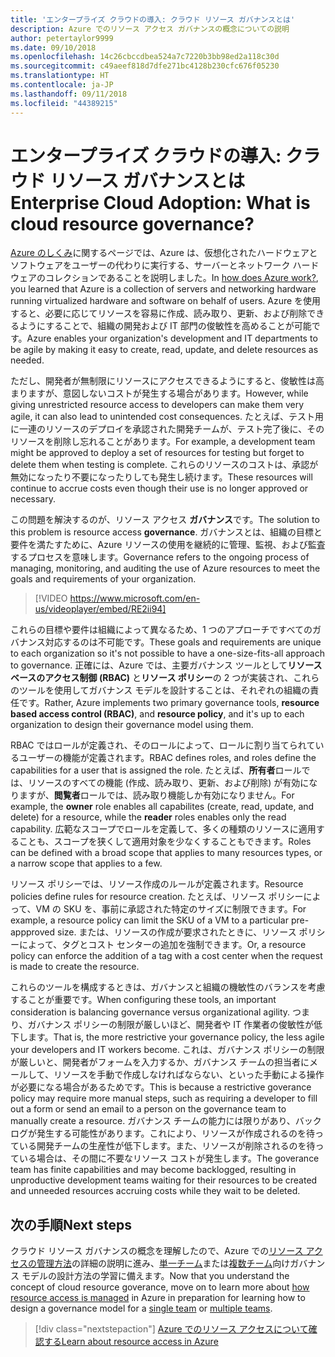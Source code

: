```yaml
---
title: 'エンタープライズ クラウドの導入: クラウド リソース ガバナンスとは'
description: Azure でのリソース アクセス ガバナンスの概念についての説明
author: petertaylor9999
ms.date: 09/10/2018
ms.openlocfilehash: 14c26cbccdbea524a7c7220b3bb98ed2a118c30d
ms.sourcegitcommit: c49aeef818d7dfe271bc4128b230cfc676f05230
ms.translationtype: HT
ms.contentlocale: ja-JP
ms.lasthandoff: 09/11/2018
ms.locfileid: "44389215"
---
```

# <a name="enterprise-cloud-adoption-what-is-cloud-resource-governance"></a><span data-ttu-id="64857-103">エンタープライズ クラウドの導入: クラウド リソース ガバナンスとは</span><span class="sxs-lookup"><span data-stu-id="64857-103">Enterprise Cloud Adoption: What is cloud resource governance?</span></span>

<span data-ttu-id="64857-104">[Azure のしくみ](what-is-azure.md)に関するページでは、Azure は、仮想化されたハードウェアとソフトウェアをユーザーの代わりに実行する、サーバーとネットワーク ハードウェアのコレクションであることを説明しました。</span><span class="sxs-lookup"><span data-stu-id="64857-104">In [how does Azure work?](what-is-azure.md), you learned that Azure is a collection of servers and networking hardware running virtualized hardware and software on behalf of users.</span></span> <span data-ttu-id="64857-105">Azure を使用すると、必要に応じてリソースを容易に作成、読み取り、更新、および削除できるようにすることで、組織の開発および IT 部門の俊敏性を高めることが可能です。</span><span class="sxs-lookup"><span data-stu-id="64857-105">Azure enables your organization's development and IT departments to be agile by making it easy to create, read, update, and delete resources as needed.</span></span>

<span data-ttu-id="64857-106">ただし、開発者が無制限にリソースにアクセスできるようにすると、俊敏性は高まりますが、意図しないコストが発生する場合があります。</span><span class="sxs-lookup"><span data-stu-id="64857-106">However, while giving unrestricted resource access to developers can make them very agile, it can also lead to unintended cost consequences.</span></span> <span data-ttu-id="64857-107">たとえば、テスト用に一連のリソースのデプロイを承認された開発チームが、テスト完了後に、そのリソースを削除し忘れることがあります。</span><span class="sxs-lookup"><span data-stu-id="64857-107">For example, a development team might be approved to deploy a set of resources for testing but forget to delete them when testing is complete.</span></span> <span data-ttu-id="64857-108">これらのリソースのコストは、承認が無効になったり不要になったりしても発生し続けます。</span><span class="sxs-lookup"><span data-stu-id="64857-108">These resources will continue to accrue costs even though their use is no longer approved or necessary.</span></span> 

<span data-ttu-id="64857-109">この問題を解決するのが、リソース アクセス **ガバナンス**です。</span><span class="sxs-lookup"><span data-stu-id="64857-109">The solution to this problem is resource access **governance**.</span></span> <span data-ttu-id="64857-110">ガバナンスとは、組織の目標と要件を満たすために、Azure リソースの使用を継続的に管理、監視、および監査するプロセスを意味します。</span><span class="sxs-lookup"><span data-stu-id="64857-110">Governance refers to the ongoing process of managing, monitoring, and auditing the use of Azure resources to meet the goals and requirements of your organization.</span></span> 

> [!VIDEO https://www.microsoft.com/en-us/videoplayer/embed/RE2ii94] 

<span data-ttu-id="64857-111">これらの目標や要件は組織によって異なるため、1 つのアプローチですべてのガバナンス対応するのは不可能です。</span><span class="sxs-lookup"><span data-stu-id="64857-111">These goals and requirements are unique to each organization so it's not possible to have a one-size-fits-all approach to governance.</span></span> <span data-ttu-id="64857-112">正確には、Azure では、主要ガバナンス ツールとして**リソース ベースのアクセス制御 (RBAC)** と**リソース ポリシー**の 2 つが実装され、これらのツールを使用してガバナンス モデルを設計することは、それぞれの組織の責任です。</span><span class="sxs-lookup"><span data-stu-id="64857-112">Rather, Azure implements two primary governance tools, **resource based access control (RBAC)**, and **resource policy**, and it's up to each organization to design their governance model using them.</span></span>

<span data-ttu-id="64857-113">RBAC ではロールが定義され、そのロールによって、ロールに割り当てられているユーザーの機能が定義されます。</span><span class="sxs-lookup"><span data-stu-id="64857-113">RBAC defines roles, and roles define the capabilities for a user that is assigned the role.</span></span> <span data-ttu-id="64857-114">たとえば、**所有者**ロールでは、リソースのすべての機能 (作成、読み取り、更新、および削除) が有効になりますが、**閲覧者**ロールでは、読み取り機能しか有効になりません。</span><span class="sxs-lookup"><span data-stu-id="64857-114">For example, the **owner** role enables all capabilites (create, read, update, and delete) for a resource, while the  **reader** roles enables only the read capability.</span></span> <span data-ttu-id="64857-115">広範なスコープでロールを定義して、多くの種類のリソースに適用することも、スコープを狭くして適用対象を少なくすることもできます。</span><span class="sxs-lookup"><span data-stu-id="64857-115">Roles can be defined with a broad scope that applies to many resources types, or a narrow scope that applies to a few.</span></span> 

<span data-ttu-id="64857-116">リソース ポリシーでは、リソース作成のルールが定義されます。</span><span class="sxs-lookup"><span data-stu-id="64857-116">Resource policies define rules for resource creation.</span></span> <span data-ttu-id="64857-117">たとえば、リソース ポリシーによって、VM の SKU を、事前に承認された特定のサイズに制限できます。</span><span class="sxs-lookup"><span data-stu-id="64857-117">For example, a resource policy can limit the SKU of a VM to a particular pre-appproved size.</span></span> <span data-ttu-id="64857-118">または、リソースの作成が要求されたときに、リソース ポリシーによって、タグとコスト センターの追加を強制できます。</span><span class="sxs-lookup"><span data-stu-id="64857-118">Or, a resource policy can enforce the addition of a tag with a cost center when the request is made to create the resource.</span></span> 

<span data-ttu-id="64857-119">これらのツールを構成するときは、ガバナンスと組織の機敏性のバランスを考慮することが重要です。</span><span class="sxs-lookup"><span data-stu-id="64857-119">When configuring these tools, an important consideration is balancing governance versus organizational agility.</span></span> <span data-ttu-id="64857-120">つまり、ガバナンス ポリシーの制限が厳しいほど、開発者や IT 作業者の俊敏性が低下します。</span><span class="sxs-lookup"><span data-stu-id="64857-120">That is, the more restrictive your governance policy, the less agile your developers and IT workers become.</span></span> <span data-ttu-id="64857-121">これは、ガバナンス ポリシーの制限が厳しいと、開発者がフォームを入力するか、ガバナンス チームの担当者にメールして、リソースを手動で作成しなければならない、といった手動による操作が必要になる場合があるためです。</span><span class="sxs-lookup"><span data-stu-id="64857-121">This is because a restrictive goverance policy may require more manual steps, such as requiring a developer to fill out a form or send an email to a person on the governance team to manually create a resource.</span></span> <span data-ttu-id="64857-122">ガバナンス チームの能力には限りがあり、バックログが発生する可能性があります。これにより、リソースが作成されるのを待っている開発チームの生産性が低下します。また、リソースが削除されるのを待っている場合は、その間に不要なリソース コストが発生します。</span><span class="sxs-lookup"><span data-stu-id="64857-122">The goverance team has finite capabilities and may become backlogged, resulting in unproductive development teams waiting for their resources to be created and unneeded resources accruing costs while they wait to be deleted.</span></span>

## <a name="next-steps"></a><span data-ttu-id="64857-123">次の手順</span><span class="sxs-lookup"><span data-stu-id="64857-123">Next steps</span></span>

<span data-ttu-id="64857-124">クラウド リソース ガバナンスの概念を理解したので、Azure での[リソース アクセスの管理方法](azure-resource-access.md)の詳細の説明に進み、[単一チーム](../governance/governance-single-team.md)または[複数チーム](../governance/governance-multiple-teams.md)向けガバナンス モデルの設計方法の学習に備えます。</span><span class="sxs-lookup"><span data-stu-id="64857-124">Now that you understand the concept of cloud resource goverance, move on to learn more about [how resource access is managed](azure-resource-access.md) in Azure in preparation for learning how to design a governance model for a [single team](../governance/governance-single-team.md) or [multiple teams](../governance/governance-multiple-teams.md).</span></span>

> [!div class="nextstepaction"]
> [<span data-ttu-id="64857-125">Azure でのリソース アクセスについて確認する</span><span class="sxs-lookup"><span data-stu-id="64857-125">Learn about resource access in Azure</span></span>](azure-resource-access.md)